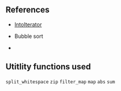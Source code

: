 ## References

- [IntoIterator](https://doc.rust-lang.org/std/iter/trait.IntoIterator.html)

- Bubble sort
- 

## Utitlity functions used

`split_whitespace`
`zip`
`filter_map`
`map`
`abs`
`sum`

